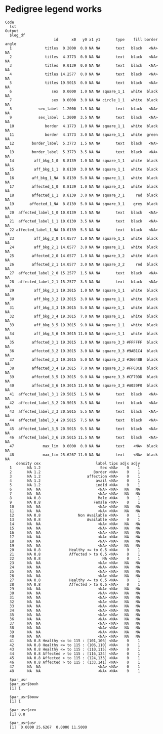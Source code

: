 # Pedigree legend works

    Code
      lst
    Output
      $leg_df
                          id      x0   y0 x1 y1       type    fill border angle
      1               titles  0.2000  0.0 NA NA       text   black   <NA>    NA
      2               titles  4.3773  0.0 NA NA       text   black   <NA>    NA
      3               titles  9.0139  0.0 NA NA       text   black   <NA>    NA
      4               titles 14.2577  0.0 NA NA       text   black   <NA>    NA
      5               titles 19.5015  0.0 NA NA       text   black   <NA>    NA
      6                  sex  0.0000  1.0 NA NA square_1_1   white  black    NA
      7                  sex  0.0000  3.0 NA NA circle_1_1   white  black    NA
      8            sex_label  1.2000  1.5 NA NA       text   black   <NA>    NA
      9            sex_label  1.2000  3.5 NA NA       text   black   <NA>    NA
      10              border  4.1773  1.0 NA NA square_1_1   white  black    NA
      11              border  4.1773  3.0 NA NA square_1_1   white  green    NA
      12        border_label  5.3773  1.5 NA NA       text   black   <NA>    NA
      13        border_label  5.3773  3.5 NA NA       text   black   <NA>    NA
      14         aff_bkg_1_0  8.8139  1.0 NA NA square_1_1   white  black    NA
      15         aff_bkg_1_1  8.8139  3.0 NA NA square_1_1   white  black    NA
      16        aff_bkg_1_NA  8.8139  5.0 NA NA square_1_1   white  black    NA
      17        affected_1_0  8.8139  1.0 NA NA square_3_1   white  black    NA
      18        affected_1_1  8.8139  3.0 NA NA square_3_1     red  black    NA
      19       affected_1_NA  8.8139  5.0 NA NA square_3_1    grey  black    NA
      20  affected_label_1_0 10.0139  1.5 NA NA       text   black   <NA>    NA
      21  affected_label_1_1 10.0139  3.5 NA NA       text   black   <NA>    NA
      22 affected_label_1_NA 10.0139  5.5 NA NA       text   black   <NA>    NA
      23         aff_bkg_2_0 14.0577  1.0 NA NA square_1_1   white  black    NA
      24         aff_bkg_2_1 14.0577  3.0 NA NA square_1_1   white  black    NA
      25        affected_2_0 14.0577  1.0 NA NA square_3_2   white  black    NA
      26        affected_2_1 14.0577  3.0 NA NA square_3_2     red  black    NA
      27  affected_label_2_0 15.2577  1.5 NA NA       text   black   <NA>    NA
      28  affected_label_2_1 15.2577  3.5 NA NA       text   black   <NA>    NA
      29         aff_bkg_3_1 19.3015  1.0 NA NA square_1_1   white  black    NA
      30         aff_bkg_3_2 19.3015  3.0 NA NA square_1_1   white  black    NA
      31         aff_bkg_3_3 19.3015  5.0 NA NA square_1_1   white  black    NA
      32         aff_bkg_3_4 19.3015  7.0 NA NA square_1_1   white  black    NA
      33         aff_bkg_3_5 19.3015  9.0 NA NA square_1_1   white  black    NA
      34         aff_bkg_3_6 19.3015 11.0 NA NA square_1_1   white  black    NA
      35        affected_3_1 19.3015  1.0 NA NA square_3_3 #FFFFFF  black    NA
      36        affected_3_2 19.3015  3.0 NA NA square_3_3 #9AB1C4  black    NA
      37        affected_3_3 19.3015  5.0 NA NA square_3_3 #36648B  black    NA
      38        affected_3_4 19.3015  7.0 NA NA square_3_3 #FFC0CB  black    NA
      39        affected_3_5 19.3015  9.0 NA NA square_3_3 #CF70DD  black    NA
      40        affected_3_6 19.3015 11.0 NA NA square_3_3 #A020F0  black    NA
      41  affected_label_3_1 20.5015  1.5 NA NA       text   black   <NA>    NA
      42  affected_label_3_2 20.5015  3.5 NA NA       text   black   <NA>    NA
      43  affected_label_3_3 20.5015  5.5 NA NA       text   black   <NA>    NA
      44  affected_label_3_4 20.5015  7.5 NA NA       text   black   <NA>    NA
      45  affected_label_3_5 20.5015  9.5 NA NA       text   black   <NA>    NA
      46  affected_label_3_6 20.5015 11.5 NA NA       text   black   <NA>    NA
      47             max_lim  0.0000  0.0 NA NA       text    <NA>  black    NA
      48             max_lim 25.6267 11.0 NA NA       text    <NA>  black    NA
         density cex                         label tips adjx adjy
      1       NA 1.2                           Sex <NA>    0    1
      2       NA 1.2                        Border <NA>    0    1
      3       NA 1.2                     affection <NA>    0    1
      4       NA 1.2                         avail <NA>    0    1
      5       NA 1.2                         indId <NA>    0    1
      6       NA  NA                          <NA> <NA>   NA   NA
      7       NA  NA                          <NA> <NA>   NA   NA
      8       NA 0.8                          Male <NA>    0    1
      9       NA 0.8                        Female <NA>    0    1
      10      NA  NA                          <NA> <NA>   NA   NA
      11      NA  NA                          <NA> <NA>   NA   NA
      12      NA 0.8                 Non Available <NA>    0    1
      13      NA 0.8                     Available <NA>    0    1
      14      NA  NA                          <NA> <NA>   NA   NA
      15      NA  NA                          <NA> <NA>   NA   NA
      16      NA  NA                          <NA> <NA>   NA   NA
      17      NA  NA                          <NA> <NA>   NA   NA
      18      NA  NA                          <NA> <NA>   NA   NA
      19      NA  NA                          <NA> <NA>   NA   NA
      20      NA 0.8             Healthy <= to 0.5 <NA>    0    1
      21      NA 0.8             Affected > to 0.5 <NA>    0    1
      22      NA 0.8                            NA <NA>    0    1
      23      NA  NA                          <NA> <NA>   NA   NA
      24      NA  NA                          <NA> <NA>   NA   NA
      25      NA  NA                          <NA> <NA>   NA   NA
      26      NA  NA                          <NA> <NA>   NA   NA
      27      NA 0.8             Healthy <= to 0.5 <NA>    0    1
      28      NA 0.8             Affected > to 0.5 <NA>    0    1
      29      NA  NA                          <NA> <NA>   NA   NA
      30      NA  NA                          <NA> <NA>   NA   NA
      31      NA  NA                          <NA> <NA>   NA   NA
      32      NA  NA                          <NA> <NA>   NA   NA
      33      NA  NA                          <NA> <NA>   NA   NA
      34      NA  NA                          <NA> <NA>   NA   NA
      35      NA  NA                          <NA> <NA>   NA   NA
      36      NA  NA                          <NA> <NA>   NA   NA
      37      NA  NA                          <NA> <NA>   NA   NA
      38      NA  NA                          <NA> <NA>   NA   NA
      39      NA  NA                          <NA> <NA>   NA   NA
      40      NA  NA                          <NA> <NA>   NA   NA
      41      NA 0.8 Healthy <= to 115 : [101,106] <NA>    0    1
      42      NA 0.8 Healthy <= to 115 : (106,110] <NA>    0    1
      43      NA 0.8 Healthy <= to 115 : (110,115] <NA>    0    1
      44      NA 0.8 Affected > to 115 : [116,124] <NA>    0    1
      45      NA 0.8 Affected > to 115 : (124,133] <NA>    0    1
      46      NA 0.8 Affected > to 115 : (133,141] <NA>    0    1
      47      NA  NA                          <NA> <NA>    0    1
      48      NA  NA                          <NA> <NA>    0    1
      
      $par_usr
      $par_usr$boxh
      [1] 1
      
      $par_usr$boxw
      [1] 1
      
      $par_usr$cex
      [1] 0.8
      
      $par_usr$usr
      [1]  0.0000 25.6267  0.0000 11.5000
      
      


